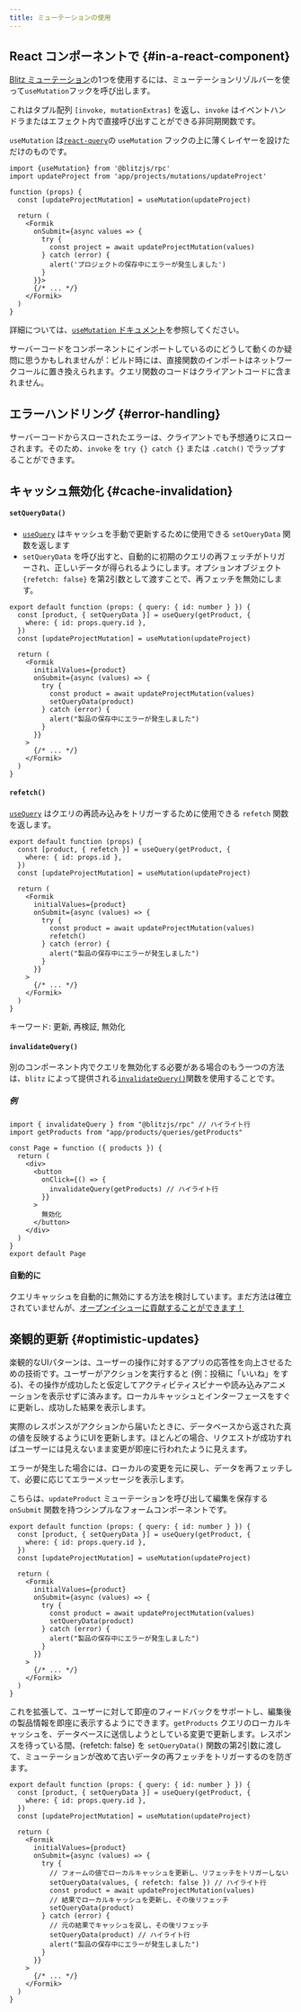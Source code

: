 ```yaml
---
title: ミューテーションの使用
---
```


## React コンポーネントで {#in-a-react-component}

[Blitz ミューテーション](./mutation-resolvers)の1つを使用するには、ミューテーションリゾルバーを使って`useMutation`フックを呼び出します。

これはタプル配列 `[invoke, mutationExtras]` を返し、`invoke` はイベントハンドラまたはエフェクト内で直接呼び出すことができる非同期関数です。

`useMutation` は[`react-query`](https://github.com/tannerlinsley/react-query)の `useMutation` フックの上に薄くレイヤーを設けただけのものです。

```tsx
import {useMutation} from '@blitzjs/rpc'
import updateProject from 'app/projects/mutations/updateProject'

function (props) {
  const [updateProjectMutation] = useMutation(updateProject)

  return (
    <Formik
      onSubmit={async values => {
        try {
          const project = await updateProjectMutation(values)
        } catch (error) {
          alert('プロジェクトの保存中にエラーが発生しました')
        }
      }}>
      {/* ... */}
    </Formik>
  )
}
```

詳細については、[`useMutation` ドキュメント](./use-mutation)を参照してください。

<Card type="info" title="🤔">

サーバーコードをコンポーネントにインポートしているのにどうして動くのか疑問に思うかもしれませんが：ビルド時には、直接関数のインポートはネットワークコールに置き換えられます。クエリ関数のコードはクライアントコードに含まれません。

</Card>

## エラーハンドリング {#error-handling}

サーバーコードからスローされたエラーは、クライアントでも予想通りにスローされます。そのため、`invoke` を `try {} catch {}` または `.catch()` でラップすることができます。

## キャッシュ無効化 {#cache-invalidation}

#### `setQueryData()`

- [`useQuery`](./use-query) はキャッシュを手動で更新するために使用できる `setQueryData` 関数を返します
- `setQueryData` を呼び出すと、自動的に初期のクエリの再フェッチがトリガーされ、正しいデータが得られるようにします。オプションオブジェクト `{refetch: false}` を第2引数として渡すことで、再フェッチを無効にします。

```tsx
export default function (props: { query: { id: number } }) {
  const [product, { setQueryData }] = useQuery(getProduct, {
    where: { id: props.query.id },
  })
  const [updateProjectMutation] = useMutation(updateProject)

  return (
    <Formik
      initialValues={product}
      onSubmit={async (values) => {
        try {
          const product = await updateProjectMutation(values)
          setQueryData(product)
        } catch (error) {
          alert("製品の保存中にエラーが発生しました")
        }
      }}
    >
      {/* ... */}
    </Formik>
  )
}
```

#### `refetch()`

[`useQuery`](./use-query) はクエリの再読み込みをトリガーするために使用できる `refetch` 関数を返します。

```tsx
export default function (props) {
  const [product, { refetch }] = useQuery(getProduct, {
    where: { id: props.id },
  })
  const [updateProjectMutation] = useMutation(updateProject)

  return (
    <Formik
      initialValues={product}
      onSubmit={async (values) => {
        try {
          const product = await updateProjectMutation(values)
          refetch()
        } catch (error) {
          alert("製品の保存中にエラーが発生しました")
        }
      }}
    >
      {/* ... */}
    </Formik>
  )
}
```

キーワード: 更新, 再検証, 無効化

#### `invalidateQuery()`

別のコンポーネント内でクエリを無効化する必要がある場合のもう一つの方法は、`blitz` によって提供される[`invalidateQuery()`](./resolver-utilities#invalidateQuery)関数を使用することです。

##### 例

```tsx
import { invalidateQuery } from "@blitzjs/rpc" // ハイライト行
import getProducts from "app/products/queries/getProducts"

const Page = function ({ products }) {
  return (
    <div>
      <button
        onClick={() => {
          invalidateQuery(getProducts) // ハイライト行
        }}
      >
        無効化
      </button>
    </div>
  )
}
export default Page
```

#### 自動的に

クエリキャッシュを自動的に無効にする方法を検討しています。まだ方法は確立されていませんが、[オープンイシューに貢献することができます！](https://github.com/blitz-js/blitz/issues/586)

## 楽観的更新 {#optimistic-updates}

楽観的なUIパターンは、ユーザーの操作に対するアプリの応答性を向上させるための技術です。ユーザーがアクションを実行すると (例：投稿に「いいね」をする)、その操作が成功したと仮定してアクティビティスピナーや読み込みアニメーションを表示せずに済みます。ローカルキャッシュとインターフェースをすぐに更新し、成功した結果を表示します。

実際のレスポンスがアクションから届いたときに、データベースから返された真の値を反映するようにUIを更新します。ほとんどの場合、リクエストが成功すればユーザーには見えないまま変更が即座に行われたように見えます。

エラーが発生した場合には、ローカルの変更を元に戻し、データを再フェッチして、必要に応じてエラーメッセージを表示します。

こちらは、`updateProduct` ミューテーションを呼び出して編集を保存する `onSubmit` 関数を持つシンプルなフォームコンポーネントです。

```tsx
export default function (props: { query: { id: number } }) {
  const [product, { setQueryData }] = useQuery(getProduct, {
    where: { id: props.query.id },
  })
  const [updateProjectMutation] = useMutation(updateProject)

  return (
    <Formik
      initialValues={product}
      onSubmit={async (values) => {
        try {
          const product = await updateProjectMutation(values)
          setQueryData(product)
        } catch (error) {
          alert("製品の保存中にエラーが発生しました")
        }
      }}
    >
      {/* ... */}
    </Formik>
  )
}
```

これを拡張して、ユーザーに対して即座のフィードバックをサポートし、編集後の製品情報を即座に表示するようにできます。`getProducts` クエリのローカルキャッシュを、データベースに送信しようとしている変更で更新します。レスポンスを待っている間、{refetch: false} を `setQueryData()` 関数の第2引数に渡して、ミューテーションが改めて古いデータの再フェッチをトリガーするのを防ぎます。

```tsx
export default function (props: { query: { id: number } }) {
  const [product, { setQueryData }] = useQuery(getProduct, {
    where: { id: props.query.id },
  })
  const [updateProjectMutation] = useMutation(updateProject)

  return (
    <Formik
      initialValues={product}
      onSubmit={async (values) => {
        try {
          // フォームの値でローカルキャッシュを更新し、リフェッチをトリガーしない
          setQueryData(values, { refetch: false }) // ハイライト行
          const product = await updateProjectMutation(values)
          // 結果でローカルキャッシュを更新し、その後リフェッチ
          setQueryData(product)
        } catch (error) {
          // 元の結果でキャッシュを戻し、その後リフェッチ
          setQueryData(product) // ハイライト行
          alert("製品の保存中にエラーが発生しました")
        }
      }}
    >
      {/* ... */}
    </Formik>
  )
}
```
